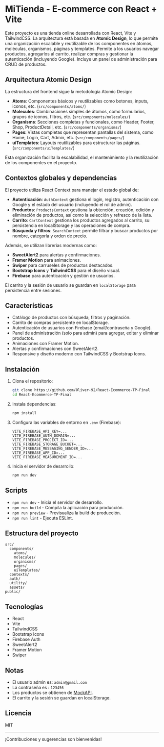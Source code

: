 # MiTienda - E-commerce con React + Vite

Este proyecto es una tienda online desarrollada con React, Vite y TailwindCSS. La arquitectura está basada en **Atomic Design**, lo que permite una organización escalable y reutilizable de los componentes en átomos, moléculas, organismos, páginas y templates. Permite a los usuarios navegar productos, agregarlos al carrito, realizar compras y gestionar la autenticación (incluyendo Google). Incluye un panel de administración para CRUD de productos.

## Arquitectura Atomic Design

La estructura del frontend sigue la metodología Atomic Design:

- **Atoms**: Componentes básicos y reutilizables como botones, inputs, iconos, etc. (`src/components/atoms/`)
- **Molecules**: Combinaciones simples de átomos, como formularios, grupos de iconos, filtros, etc. (`src/components/molecules/`)
- **Organisms**: Secciones completas y funcionales, como Header, Footer, Shop, ProductDetail, etc. (`src/components/organisms/`)
- **Pages**: Vistas completas que representan pantallas del sistema, como Home, Login, Cart, Admin, etc. (`src/components/pages/`)
- **uiTemplates**: Layouts reutilizables para estructurar las páginas. (`src/components/uiTemplates/`)

Esta organización facilita la escalabilidad, el mantenimiento y la reutilización de los componentes en el proyecto.

## Contextos globales y dependencias

El proyecto utiliza React Context para manejar el estado global de:

- **Autenticación**: `AuthContext` gestiona el login, registro, autenticación con Google y el estado del usuario (incluyendo el rol de admin).
- **Productos**: `ProductsContext` gestiona la obtención, creación, edición y eliminación de productos, así como la selección y refresco de la lista.
- **Carrito**: `CartContext` gestiona los productos agregados al carrito, su persistencia en localStorage y las operaciones de compra.
- **Búsqueda y filtros**: `SearchContext` permite filtrar y buscar productos por nombre, categoría y orden de precio.

Además, se utilizan librerías modernas como:

- **SweetAlert2** para alertas y confirmaciones.
- **Framer Motion** para animaciones.
- **Swiper** para carruseles de productos destacados.
- **Bootstrap Icons** y **TailwindCSS** para el diseño visual.
- **Firebase** para autenticación y gestión de usuarios.

El carrito y la sesión de usuario se guardan en `localStorage` para persistencia entre sesiones.

## Características

- Catálogo de productos con búsqueda, filtros y paginación.
- Carrito de compras persistente en localStorage.
- Autenticación de usuarios con Firebase (email/contraseña y Google).
- Panel de administración (solo para admin) para agregar, editar y eliminar productos.
- Animaciones con Framer Motion.
- Alertas y confirmaciones con SweetAlert2.
- Responsive y diseño moderno con TailwindCSS y Bootstrap Icons.

## Instalación

1. Clona el repositorio:
   ```sh
   git clone https://github.com/Oliver-92/React-Ecommerce-TP-Final
   cd React-Ecommerce-TP-Final
   ```

2. Instala dependencias:
   ```sh
   npm install
   ```

3. Configura las variables de entorno en `.env` (Firebase):
   ```
   VITE_FIREBASE_API_KEY=...
   VITE_FIREBASE_AUTH_DOMAIN=...
   VITE_FIREBASE_PROJECT_ID=...
   VITE_FIREBASE_STORAGE_BUCKET=...
   VITE_FIREBASE_MESSAGING_SENDER_ID=...
   VITE_FIREBASE_APP_ID=...
   VITE_FIREBASE_MEASUREMENT_ID=...
   ```

4. Inicia el servidor de desarrollo:
   ```sh
   npm run dev
   ```

## Scripts

- `npm run dev` - Inicia el servidor de desarrollo.
- `npm run build` - Compila la aplicación para producción.
- `npm run preview` - Previsualiza la build de producción.
- `npm run lint` - Ejecuta ESLint.

## Estructura del proyecto

```
src/
  components/
    atoms/
    molecules/
    organisms/
    pages/
    uiTemplates/
  contexts/
  auth/
  utility/
  assets/
public/
```

## Tecnologías

- React
- Vite
- TailwindCSS
- Bootstrap Icons
- Firebase Auth
- SweetAlert2
- Framer Motion
- Swiper

## Notas

- El usuario admin es: `admin@gmail.com`
- La contraseña es : `123456`
- Los productos se obtienen de [MockAPI](https://mockapi.io/).
- El carrito y la sesión se guardan en localStorage.

## Licencia

MIT

---

¡Contribuciones y sugerencias son bienvenidas!